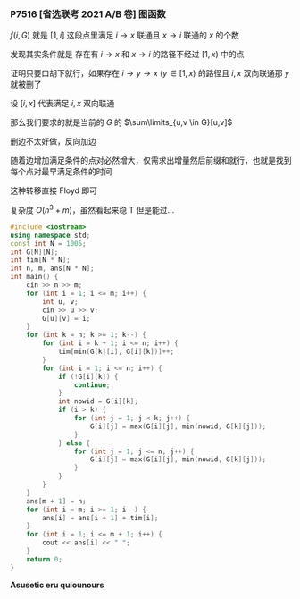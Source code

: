 ### P7516 [省选联考 2021 A/B 卷] 图函数

$f(i,G)$ 就是 $[1,i]$ 这段点里满足 $i \rightarrow x$ 联通且 $x \rightarrow i$ 联通的 $x$ 的个数

发现其实条件就是 存在有 $i \rightarrow x$ 和 $x \rightarrow i$ 的路径不经过 $[1,x)$ 中的点

证明只要口胡下就行，如果存在 $i\rightarrow y \rightarrow x  \ (y \in [1,x)$ 的路径且 $i,x$ 双向联通那 $y$ 就被删了

设 $[i,x]$ 代表满足 $i,x$ 双向联通

那么我们要求的就是当前的 $G$ 的 $\sum\limits_{u,v \in G}[u,v]$

删边不太好做，反向加边

随着边增加满足条件的点对必然增大，仅需求出增量然后前缀和就行，也就是找到每个点对最早满足条件的时间

这种转移直接 Floyd 即可

复杂度 $O(n^3+m)$，虽然看起来稳 T 但是能过...

```cpp
#include <iostream>
using namespace std;
const int N = 1005;
int G[N][N];
int tim[N * N];
int n, m, ans[N * N];
int main() {
    cin >> n >> m;
    for (int i = 1; i <= m; i++) {
        int u, v;
        cin >> u >> v;
        G[u][v] = i;
    }
    for (int k = n; k >= 1; k--) {
        for (int i = k + 1; i <= n; i++) {
            tim[min(G[k][i], G[i][k])]++;
        }
        for (int i = 1; i <= n; i++) {
            if (!G[i][k]) {
                continue;
            }
            int nowid = G[i][k];
            if (i > k) {
                for (int j = 1; j < k; j++) {
                    G[i][j] = max(G[i][j], min(nowid, G[k][j]));
                }
            } else {
                for (int j = 1; j <= n; j++) {
                    G[i][j] = max(G[i][j], min(nowid, G[k][j]));
                }
            }
        }
    }
    ans[m + 1] = n;
    for (int i = m; i >= 1; i--) {
        ans[i] = ans[i + 1] + tim[i];
    }
    for (int i = 1; i <= m + 1; i++) {
        cout << ans[i] << " ";
    }
    return 0;
}

```

**Asusetic eru quiounours**